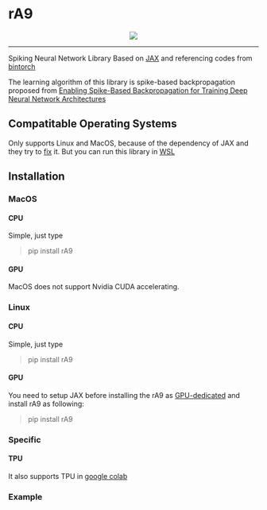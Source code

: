 # rA9
<p align="center">
  <img src=https://user-images.githubusercontent.com/42883224/100475287-11acfd00-3126-11eb-8f17-ae8d230a999f.png>
</p>
<hr>

Spiking Neural Network Library Based on [JAX](https://github.com/google/jax) and referencing codes from [bintorch](https://github.com/bingo619/bintorch)

The learning algorithm of this library is spike-based backpropagation proposed from [Enabling Spike-Based Backpropagation for Training Deep Neural Network Architectures](https://www.ncbi.nlm.nih.gov/pmc/articles/PMC7059737/)

## Compatitable Operating Systems

Only supports Linux and MacOS, because of the dependency of JAX and they try to [fix](https://github.com/google/jax/pull/4843) it.
But you can run this library in [WSL](https://docs.microsoft.com/en-us/windows/wsl/install-win10)

## Installation

### MacOS

#### CPU
Simple, just type 
> pip install rA9
#### GPU
MacOS does not support Nvidia CUDA accelerating. 
### Linux

#### CPU
Simple, just type 
> pip install rA9
#### GPU
You need to setup JAX before installing the rA9 as [GPU-dedicated](https://github.com/google/jax#pip-installation)
and install rA9 as following:
> pip install rA9
### Specific
#### TPU

It also supports TPU in [google colab](https://colab.research.google.com/)

### Example


